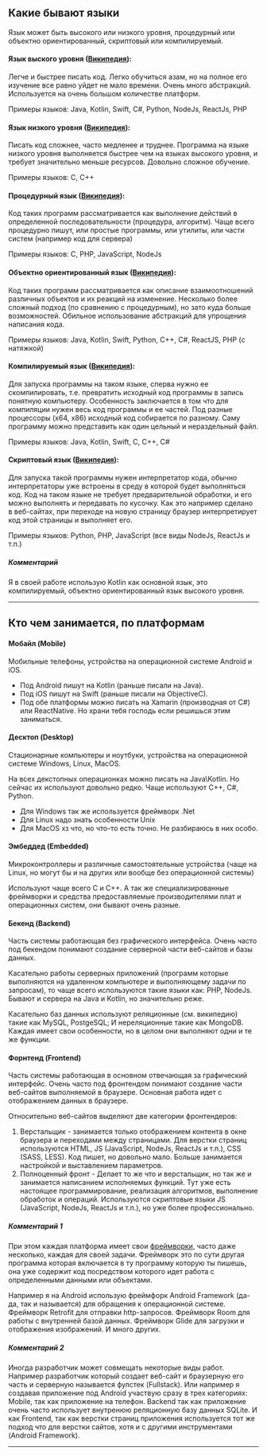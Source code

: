 ## Какие бывают языки

Язык может быть высокого или низкого уровня, процедурный или объектно ориентированный, скриптовый или компилируемый.

#### Язык выского уровня ([Википедия](https://ru.wikipedia.org/wiki/%D0%92%D1%8B%D1%81%D0%BE%D0%BA%D0%BE%D1%83%D1%80%D0%BE%D0%B2%D0%BD%D0%B5%D0%B2%D1%8B%D0%B9_%D1%8F%D0%B7%D1%8B%D0%BA_%D0%BF%D1%80%D0%BE%D0%B3%D1%80%D0%B0%D0%BC%D0%BC%D0%B8%D1%80%D0%BE%D0%B2%D0%B0%D0%BD%D0%B8%D1%8F)):

Легче и быстрее писать код.
Легко обучиться азам, но на полное его изучение все равно уйдет не мало времени. Очень много абстракций.
Используется на очень большом количестве платформ.

Примеры языков: Java, Kotlin, Swift, C#, Python, NodeJs, ReactJs, PHP


#### Язык низкого уровня ([Википедия](https://ru.wikipedia.org/wiki/%D0%9D%D0%B8%D0%B7%D0%BA%D0%BE%D1%83%D1%80%D0%BE%D0%B2%D0%BD%D0%B5%D0%B2%D1%8B%D0%B9_%D1%8F%D0%B7%D1%8B%D0%BA_%D0%BF%D1%80%D0%BE%D0%B3%D1%80%D0%B0%D0%BC%D0%BC%D0%B8%D1%80%D0%BE%D0%B2%D0%B0%D0%BD%D0%B8%D1%8F)):

Писать код сложнее, часто медленее и труднее.
Программа на языке низкого уровня выполняется быстрее чем на языках высокого уровня, и требует значительно меньше ресурсов.
Довольно сложное обучение.

Примеры языков: С, С++

#### Процедурный язык ([Википедия](https://ru.wikipedia.org/wiki/%D0%9F%D1%80%D0%BE%D1%86%D0%B5%D0%B4%D1%83%D1%80%D0%BD%D0%BE%D0%B5_%D0%BF%D1%80%D0%BE%D0%B3%D1%80%D0%B0%D0%BC%D0%BC%D0%B8%D1%80%D0%BE%D0%B2%D0%B0%D0%BD%D0%B8%D0%B5)):

Код таких программ рассматривается как выполнение действий в определенной последовательности (процедура, алгоритм).
Чаще всего процедурно пишут, или простые программы, или утилиты, или части систем (например код для сервера)

Примеры языков: С, PHP, JavaScript, NodeJs


#### Объектно ориентированный язык ([Википедия](https://ru.wikipedia.org/wiki/%D0%9E%D0%B1%D1%8A%D0%B5%D0%BA%D1%82%D0%BD%D0%BE-%D0%BE%D1%80%D0%B8%D0%B5%D0%BD%D1%82%D0%B8%D1%80%D0%BE%D0%B2%D0%B0%D0%BD%D0%BD%D1%8B%D0%B9_%D1%8F%D0%B7%D1%8B%D0%BA_%D0%BF%D1%80%D0%BE%D0%B3%D1%80%D0%B0%D0%BC%D0%BC%D0%B8%D1%80%D0%BE%D0%B2%D0%B0%D0%BD%D0%B8%D1%8F)):

Код таких программ рассматривается как описание взаимоотношений различных объектов и их реакций на изменение. Несколько более сложный подход (по сравнению с процедурным), но зато куда больше возможностей. Обильное использование абстракций для упрощения написания кода.

Примеры языков: Java, Kotlin, Swift, Python, C++, C#, ReactJS, PHP (с натяжкой)

#### Компилируемый язык ([Википедия](https://ru.wikipedia.org/wiki/%D0%9A%D0%BE%D0%BC%D0%BF%D0%B8%D0%BB%D0%B8%D1%80%D1%83%D0%B5%D0%BC%D1%8B%D0%B9_%D1%8F%D0%B7%D1%8B%D0%BA_%D0%BF%D1%80%D0%BE%D0%B3%D1%80%D0%B0%D0%BC%D0%BC%D0%B8%D1%80%D0%BE%D0%B2%D0%B0%D0%BD%D0%B8%D1%8F)):

Для запуска программы на таком языке, сперва нужно ее скомпилировать, т.е. превратить исходный код программы в запись понятную компьютеру. Особенность заключается в том что для компиляции нужен весь код программы и ее частей. Под разные процессоры (x64, x86) исходный код собирается по разному. Саму программу можно представить как один цельный и нераздельный файл.

Примеры языков: Java, Kotlin, Swift, C, C++, C#


#### Скриптовый язык ([Википедия](https://ru.wikipedia.org/wiki/%D0%A1%D1%86%D0%B5%D0%BD%D0%B0%D1%80%D0%BD%D1%8B%D0%B9_%D1%8F%D0%B7%D1%8B%D0%BA)):

Для запуска такой программы нужен интерпретатор кода, обычно интерпретаторы уже встроены в среду в которой будет выполняться код. Код на таком языке не требует предварительной обработки, и его можно выполнять и передавать по кусочку. Как это например сделано в веб-сайтах, при переходе на новую страницу браузер интерпретирует код этой страницы и выполняет его.

Примеры языков: Python, PHP, JavaScript (все виды NodeJs, ReactJs и т.п.)

##### Комментарий
Я в своей работе использую Kotlin как основной язык, это компилируемый, объектно ориентированный язык высокого уровня.


------------------------------------------------------------

## Кто чем занимается, по платформам

#### Мобайл (Mobile)
Мобильные телефоны, устройства на операционной системе Android и iOS. 

* Под Android пишут на Kotlin (раньше писали на Java). 
* Под iOS пишут на Swift (раньше писали на ObjectiveC).
* Под обе платформы можно писать на Xamarin (производная от C#) или ReactNative. Но храни тебя господь если решишься этим заниматься.

#### Десктоп (Desktop) 
Стационарные компьютеры и ноутбуки, устройства на операционной системе Windows, Linux, MacOS.

На всех декстопных операционках можно писать на Java\Kotlin. Но сейчас их используют довольно редко. Чаще используют C++, C#, Python.

* Для Windows так же используется фреймворк .Net
* Для Linux надо знать особенности Unix
* Для MacOS хз что, но что-то есть точно. Не разбираюсь в них особо.

#### Эмбеддед (Embedded) 
Микроконтроллеры и различные самостоятельные устройства (чаще на Linux, но могут бы и на других или вообще без операционной системы)

Используют чаще всего C и C++. А так же специализированные фреймворки и средства предоставляемые производителями плат и операционных систем, они бывают очень разные.

#### Бекенд (Backend) 
Часть системы работающая без графического интерфейса. Очень часто под бекендом понимают создание серверной части веб-сайтов и базы данных.

Касательно работы серверных приложений (программ которые выполняются на удаленном компьютере и выполняющему задачи по запросам), то чаще всего используются такие языки как: PHP, NodeJs. Бывают и сервера на Java и Kotlin, но значительно реже.

Касательно баз данных используют реляционные (см. википедию) такие как MySQL, PostgeSQL; И нереляционные такие как MongoDB. Каждая имеет свои особенности, но в целом они выполняют одни и те же функции.

#### Форнтенд (Frontend) 
Часть системы работающая в основном отвечающая за графический интерфейс. Очень часто под фронтендом понимают создание 
части веб-сайтов выполняемой в браузере. Основная работа идет с отображением данных в браузере.

Относительно веб-сайтов выделяют две категории фронтендеров:
1. Верстальщик - занимается только отображением контента в окне браузера и переходами между страницами. Для верстки страниц используются HTML, JS (JavaScript, NodeJs, ReactJs и т.п.), CSS (SASS, LESS). Код пишет, но довольно мало. Больше занимается настройкой и выставлением параметров.
2. Полноценный фронт - Делает то же что и верстальщик, но так же и занимается написанием исполняемых функций. Тут уже есть настоящее программирование, реализация алгоритмов, выполнение обработок и операций. Используются скриптовые языки JS (JavaScript, NodeJs, ReactJs и т.п.), но уже более профессионально.

##### Комментарий 1
При этом каждая платформа имеет свои [фреймворки](https://ru.wikipedia.org/wiki/%D0%A4%D1%80%D0%B5%D0%B9%D0%BC%D0%B2%D0%BE%D1%80%D0%BA), часто даже несколько, каждая для своей задачи. Фреймворк это по сути другая программа которая включается в ту программу которую ты пишешь, она уже содержит код посредством которого идет работа с определенными данными или объектами.

Например я на Android использую фреймфорк Android Framework (да-да, так и называется) для обращения к операционной системе. Фреймворк Retrofit для отправки http-запросов. Фреймворк Room для работы с внутренней базой данных. Фреймворк Glide для загрузки и отображения изображений. И много других.

##### Комментарий 2
Иногда разработчик может совмещать некоторые виды работ. Например разработчик который создает веб-сайт и браузерную его часть и серверную называется фулстек (Fullstack). Или например я создавая приложение под Android участвую сразу в трех категориях: Mobile, так как приложение на телефон. Backend так как приложение очень часто использует внутренюю реляционную базу данных SQLite. И как Frontend, так как верстки страниц приложения используется тот же подход что для верстки сайтов, хотя и с другими инструментами (Android Framework).

------------------------------------------------------------

